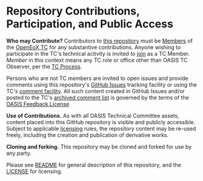 # Repository Contributions, Participation, and Public Access

**Who may Contribute?** Contributors to [this repository](https://github.com/oasis-tcs/openeox/) must be [Members](https://www.oasis-open.org/policies-guidelines/oasis-defined-terms-2018-05-22/#dEligiblePerson) of the [OpenEoX TC](https://www.oasis-open.org/committees/tc_home.php?wg_abbrev=openeox) for any substantive contributions.  Anyone wishing to participate in the TC's technical activity is invited to [join](https://www.oasis-open.org/committees/join) as a TC Member.
*Member* in this context means any TC role or office other than OASIS TC Observer, per the [TC Process](https://www.oasis-open.org/policies-guidelines/tc-process#membership). 

Persons who are not TC members are invited to open issues and provide comments using this repository's [GitHub Issues](https://github.com/oasis-tcs/openeox/issues/new) tracking facility or using the TC's [comment facility](https://www.oasis-open.org/committees/comments/index.php?wg_abbrev=openeox).  All such content created in GitHub Issues and/or posted to the TC's [archived comment list](https://lists.oasis-open.org/archives/openeox-comment/) is governed by the terms of the [OASIS Feedback License](https://www.oasis-open.org/policies-guidelines/ipr#appendixa)

**Use of Contributions.**  As with all OASIS Technical Committee assets, content placed into this GitHub repository is visible and publicly accessible.  Subject to applicable [licensing](https://github.com/oasis-tcs/openeox/blob/master/LICENSE.md) rules, the repository content may be re-used freely, including the creation and publication of derivative works.

**Cloning and forking.** This repository may be cloned and forked for use by any party. 

Please see [README](https://github.com/oasis-tcs/openeox/blob/master/README.md) for general description of this repository, and the [LICENSE](https://github.com/oasis-tcs/openeox/blob/master/LICENSE.md) for licensing.
